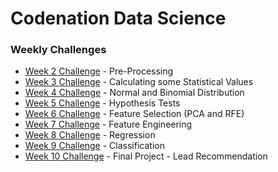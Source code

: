 # Codenation Data Science

### Weekly Challenges

* [Week 2 Challenge](data-science-0) - Pre-Processing
* [Week 3 Challenge](coestatistica-1) - Calculating some Statistical Values
* [Week 4 Challenge](data-science-1) - Normal and Binomial Distribution
* [Week 5 Challenge](data-science-2) - Hypothesis Tests
* [Week 6 Challenge](data-science-3) - Feature Selection (PCA and RFE)
* [Week 7 Challenge](data-science-4) - Feature Engineering
* [Week 8 Challenge](enem-2) - Regression
* [Week 9 Challenge](enem-4) - Classification
* [Week 10 Challenge](lead-recommendation) - Final Project - Lead Recommendation
